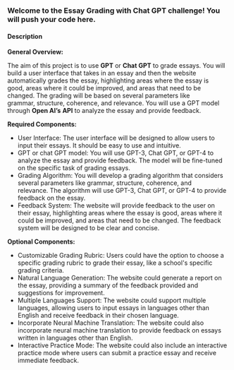 ### Welcome to the Essay Grading with Chat GPT challenge! You will push your code here.

#### Description
**General Overview:**

The aim of this project is to use **GPT** or **Chat GPT** to grade essays. You will build a user interface that takes in an essay and then the website automatically grades the essay, highlighting areas where the essay is good, areas where it could be improved, and areas that need to be changed. The grading will be based on several parameters like grammar, structure, coherence, and relevance. You will use a GPT model through **Open AI’s** **API** to analyze the essay and provide feedback.



**Required Components:**

- User Interface: The user interface will be designed to allow users to input their essays. It should be easy to use and intuitive.
- GPT or chat GPT model: You will use GPT-3, Chat GPT, or GPT-4 to analyze the essay and provide feedback. The model will be fine-tuned on the specific task of grading essays.
- Grading Algorithm: You will develop a grading algorithm that considers several parameters like grammar, structure, coherence, and relevance. The algorithm will use GPT-3, Chat GPT, or GPT-4 to provide feedback on the essay.
- Feedback System: The website will provide feedback to the user on their essay, highlighting areas where the essay is good, areas where it could be improved, and areas that need to be changed. The feedback system will be designed to be clear and concise.

<!-- -->



**Optional Components:**

- Customizable Grading Rubric: Users could have the option to choose a specific grading rubric to grade their essay, like a school's specific grading criteria.
- Natural Language Generation: The website could generate a report on the essay, providing a summary of the feedback provided and suggestions for improvement.
- Multiple Languages Support: The website could support multiple languages, allowing users to input essays in languages other than English and receive feedback in their chosen language.
- Incorporate Neural Machine Translation: The website could also incorporate neural machine translation to provide feedback on essays written in languages other than English.
- Interactive Practice Mode: The website could also include an interactive practice mode where users can submit a practice essay and receive immediate feedback.

<!-- -->









